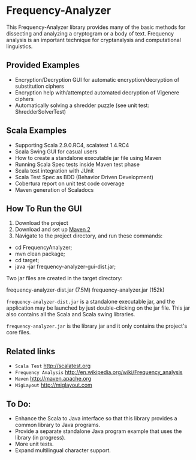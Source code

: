 Frequency-Analyzer
==================

This Frequency-Analyzer library provides many of the basic methods for dissecting and analyzing
a cryptogram or a body of text. Frequency analysis is an important technique for cryptanalysis
and computational linguistics.

Provided Examples
-----------------
* Encryption/Decryption GUI for automatic encryption/decryption of substitution ciphers
* Encryption help with/attempted automated decryption of Vigenere ciphers
* Automatically solving a shredder puzzle (see unit test: ShredderSolverTest)

Scala Examples
--------------
* Supporting Scala 2.9.0.RC4, scalatest 1.4.RC4
* Scala Swing GUI for casual users
* How to create a standalone executable jar file using Maven
* Running Scala Spec tests inside Maven test phase
* Scala test integration with JUnit
* Scala Test Spec as BDD (Behavior Driven Development)
* Cobertura report on unit test code coverage
* Maven generation of Scaladocs

How To Run the GUI
------------------
1. Download the project
2. Download and set up [Maven 2](http://maven.apache.org)
3. Navigate to the project directory, and run these commands:

* cd FrequencyAnalyzer;
* mvn clean package;
* cd target;
* java -jar frequency-analyzer-gui-dist.jar;

Two jar files are created in the target directory:

 frequency-analyzer-dist.jar   (7.5M)
 frequency-analyzer.jar        (152k)

`frequency-analyzer-dist.jar` is a standalone executable jar, and the application may be launched by
just double-clicking on the jar file. This jar also contains all the Scala and Scala swing libraries.

`frequency-analyzer.jar` is the library jar and it only contains the project's core files.


Related links
-------------
* `Scala Test` <http://scalatest.org>
* `Frequency Analysis` <http://en.wikipedia.org/wiki/Frequency_analysis>
* `Maven` <http://maven.apache.org>
* `MigLayout` <http://miglayout.com>

 To Do:
------
* Enhance the Scala to Java interface so that this library provides a common library to Java programs.
* Provide a separate standalone Java program example that uses the library (in progress).
* More unit tests.
* Expand multilingual character support.
